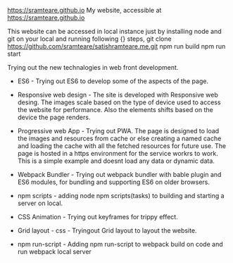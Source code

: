 https://sramteare.github.io
My website, accessible at https://sramteare.github.io

This website can be accessed in local instance just by installing node and git on your local and running following {} steps,
git clone https://github.com/sramteare/satishramteare.me.git
npm run build
npm run start

Trying out the new technalogies in web front development.

* ES6 - Trying out ES6 to develop some of the aspects of the page.

* Responsive web design - The site is developed with Responsive web desing. The images scale based on the type of device used to access the website for performance. Also the elements shifts based on the device the page renders.

* Progressive web App - Trying out PWA. The page is designed to load the images and resources from cache or else creating a named cache and loading the cache with all the fetched resources for future use. The page is hosted in a https environment for the service workrs to work. This is a simple example and doesnt load any data or dynamic data.

* Webpack Bundler - Trying out webpack bundler with bable plugin and ES6 modules, for bundling and supporting ES6 on older browsers.

* npm scripts - adding node npm scripts(tasks) to building and starting a server on local.

* CSS Animation - Trying out keyframes for trippy effect.

* Grid layout - css - Tryingout Grid layout to layout the website.

* npm run-script - Adding npm run-script to webpack build on code and run webpack local server

